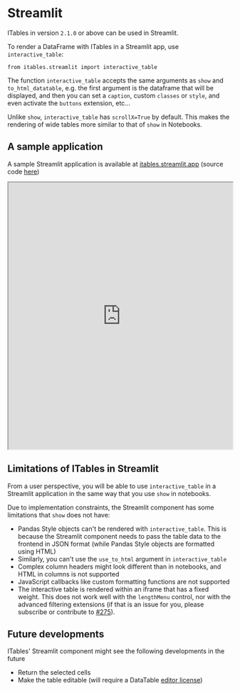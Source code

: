 # Streamlit

ITables in version `2.1.0` or above can be used in Streamlit.

To render a DataFrame with ITables in a Streamlit app, use `interactive_table`:
```
from itables.streamlit import interactive_table
```

The function `interactive_table` accepts the same arguments as `show` and `to_html_datatable`, e.g. the
first argument is the dataframe that will be displayed, and then you
can set a `caption`, custom `classes` or `style`, and even activate the `buttons` extension, etc...

Unlike `show`, `interactive_table` has `scrollX=True` by default. This makes the
rendering of wide tables more similar to that of `show` in Notebooks.

## A sample application

A sample Streamlit application is available at [itables.streamlit.app](https://itables.streamlit.app) (source code [here](https://github.com/mwouts/demo_itables_in_streamlit/blob/main/itables_app.py))

<iframe src="https://itables.streamlit.app?embed=true"
style="height: 600px; width: 100%;"></iframe>

## Limitations of ITables in Streamlit

From a user perspective, you will be able to use `interactive_table` in a
Streamlit application in the same way that you use `show` in notebooks.

Due to implementation constraints, the Streamlit component has some limitations
that `show` does not have:
- Pandas Style objects can't be rendered with `interactive_table`. This is because
the Streamlit component needs to pass the table data to the frontend in JSON format (while Pandas Style objects are formatted using HTML)
- Similarly, you can't use the `use_to_html` argument in `interactive_table`
- Complex column headers might look different than in notebooks, and HTML in columns is not supported
- JavaScript callbacks like custom formatting functions are not supported
- The interactive table is rendered within an iframe that has a fixed weight. This does not work well with the `lengthMenu` control, nor with the advanced filtering extensions (if that is an issue for you, please subscribe or contribute to [#275](https://github.com/mwouts/itables/issues/275)).

## Future developments

ITables' Streamlit component might see the following developments in the future
- Return the selected cells
- Make the table editable (will require a DataTable [editor license](https://editor.datatables.net/purchase/))
